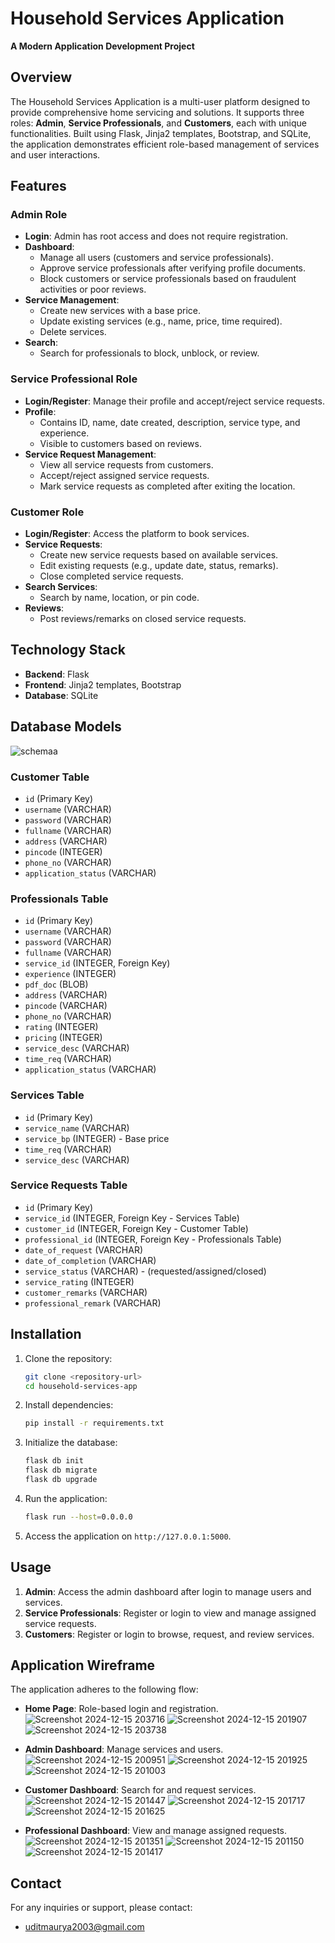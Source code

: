 # Household Services Application

**A Modern Application Development Project**

## Overview

The Household Services Application is a multi-user platform designed to provide comprehensive home servicing and solutions. It supports three roles: **Admin**, **Service Professionals**, and **Customers**, each with unique functionalities. Built using Flask, Jinja2 templates, Bootstrap, and SQLite, the application demonstrates efficient role-based management of services and user interactions.

## Features

### Admin Role
- **Login**: Admin has root access and does not require registration.
- **Dashboard**:
  - Manage all users (customers and service professionals).
  - Approve service professionals after verifying profile documents.
  - Block customers or service professionals based on fraudulent activities or poor reviews.
- **Service Management**:
  - Create new services with a base price.
  - Update existing services (e.g., name, price, time required).
  - Delete services.
- **Search**:
  - Search for professionals to block, unblock, or review.

### Service Professional Role
- **Login/Register**: Manage their profile and accept/reject service requests.
- **Profile**:
  - Contains ID, name, date created, description, service type, and experience.
  - Visible to customers based on reviews.
- **Service Request Management**:
  - View all service requests from customers.
  - Accept/reject assigned service requests.
  - Mark service requests as completed after exiting the location.

### Customer Role
- **Login/Register**: Access the platform to book services.
- **Service Requests**:
  - Create new service requests based on available services.
  - Edit existing requests (e.g., update date, status, remarks).
  - Close completed service requests.
- **Search Services**:
  - Search by name, location, or pin code.
- **Reviews**:
  - Post reviews/remarks on closed service requests.

## Technology Stack

- **Backend**: Flask
- **Frontend**: Jinja2 templates, Bootstrap
- **Database**: SQLite

## Database Models
![schemaa](https://github.com/user-attachments/assets/7ec37275-4bd9-4f3a-9c51-c505945776e4)

### Customer Table
- `id` (Primary Key)
- `username` (VARCHAR)
- `password` (VARCHAR)
- `fullname` (VARCHAR)
- `address` (VARCHAR)
- `pincode` (INTEGER)
- `phone_no` (VARCHAR)
- `application_status` (VARCHAR)

### Professionals Table
- `id` (Primary Key)
- `username` (VARCHAR)
- `password` (VARCHAR)
- `fullname` (VARCHAR)
- `service_id` (INTEGER, Foreign Key)
- `experience` (INTEGER)
- `pdf_doc` (BLOB)
- `address` (VARCHAR)
- `pincode` (VARCHAR)
- `phone_no` (VARCHAR)
- `rating` (INTEGER)
- `pricing` (INTEGER)
- `service_desc` (VARCHAR)
- `time_req` (VARCHAR)
- `application_status` (VARCHAR)

### Services Table
- `id` (Primary Key)
- `service_name` (VARCHAR)
- `service_bp` (INTEGER) - Base price
- `time_req` (VARCHAR)
- `service_desc` (VARCHAR)

### Service Requests Table
- `id` (Primary Key)
- `service_id` (INTEGER, Foreign Key - Services Table)
- `customer_id` (INTEGER, Foreign Key - Customer Table)
- `professional_id` (INTEGER, Foreign Key - Professionals Table)
- `date_of_request` (VARCHAR)
- `date_of_completion` (VARCHAR)
- `service_status` (VARCHAR) - (requested/assigned/closed)
- `service_rating` (INTEGER)
- `customer_remarks` (VARCHAR)
- `professional_remark` (VARCHAR)

## Installation

1. Clone the repository:
   ```bash
   git clone <repository-url>
   cd household-services-app
   ```

2. Install dependencies:
   ```bash
   pip install -r requirements.txt
   ```

3. Initialize the database:
   ```bash
   flask db init
   flask db migrate
   flask db upgrade
   ```

4. Run the application:
   ```bash
   flask run --host=0.0.0.0
   ```

5. Access the application on `http://127.0.0.1:5000`.

## Usage

1. **Admin**: Access the admin dashboard after login to manage users and services.
2. **Service Professionals**: Register or login to view and manage assigned service requests.
3. **Customers**: Register or login to browse, request, and review services.

## Application Wireframe

The application adheres to the following flow:
- **Home Page**: Role-based login and registration.
![Screenshot 2024-12-15 203716](https://github.com/user-attachments/assets/1879ba38-70a3-4b51-af84-0874d07802b0)
![Screenshot 2024-12-15 201907](https://github.com/user-attachments/assets/dba041a1-e40c-4290-a429-329a1e94b9e8)
![Screenshot 2024-12-15 203738](https://github.com/user-attachments/assets/b9455ae7-81cb-43c1-99fe-39e4255b7665)

- **Admin Dashboard**: Manage services and users.
![Screenshot 2024-12-15 200951](https://github.com/user-attachments/assets/76ff5fa0-49ab-4a44-be6d-e313f87b980f)
![Screenshot 2024-12-15 201925](https://github.com/user-attachments/assets/7e8aa4d3-6ef3-484d-a803-0851e8bd2120)
![Screenshot 2024-12-15 201003](https://github.com/user-attachments/assets/59be8868-7e81-409b-a8c4-8ba14e191632)

- **Customer Dashboard**: Search for and request services.
![Screenshot 2024-12-15 201447](https://github.com/user-attachments/assets/64dcc7a7-9568-4b2c-83f6-a1953fabc435)
![Screenshot 2024-12-15 201717](https://github.com/user-attachments/assets/fd9b3562-8e83-410e-a78a-35d6bc73b379)
![Screenshot 2024-12-15 201625](https://github.com/user-attachments/assets/6add70a2-b3dd-40d5-8d1b-844a51f3559f)

- **Professional Dashboard**: View and manage assigned requests.
![Screenshot 2024-12-15 201351](https://github.com/user-attachments/assets/9ef9d57e-f3e6-4c35-a23f-0da9faf1375e)
![Screenshot 2024-12-15 201150](https://github.com/user-attachments/assets/baee29cb-38f8-4a94-95b3-82907b791717)
![Screenshot 2024-12-15 201417](https://github.com/user-attachments/assets/96116d2a-0f22-41fd-a037-c8d5dbd45558)


## Contact

For any inquiries or support, please contact:
- uditmaurya2003@gmail.com


